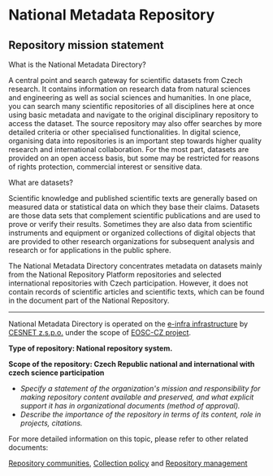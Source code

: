 # National Metadata Repository

## Repository mission statement

What is the National Metadata Directory? 

A central point and search gateway for scientific datasets from Czech research. It contains information on research data from natural sciences and engineering as well as social sciences and humanities. In one place, you can search many scientific repositories of all disciplines here at once using basic metadata and navigate to the original disciplinary repository to access the dataset. The source repository may also offer searches by more detailed criteria or other specialised functionalities. In digital science, organising data into repositories is an important step towards higher quality research and international collaboration. For the most part, datasets are provided on an open access basis, but some may be restricted for reasons of rights protection, commercial interest or sensitive data. 

What are datasets? 

Scientific knowledge and published scientific texts are generally based on measured data or statistical data on which they base their claims. Datasets are those data sets that complement scientific publications and are used to prove or verify their results. Sometimes they are also data from scientific instruments and equipment or organized collections of digital objects that are provided to other research organizations for subsequent analysis and research or for applications in the public sphere. 

The National Metadata Directory concentrates metadata on datasets mainly from the National Repository Platform repositories and selected international repositories with Czech participation. However, it does not contain records of scientific articles and scientific texts, which can be found in the document part of the National Repository. 

---
National Metadata Directory is operated on the [e-infra infrastructure](https://www.e-infra.cz/en) by [CESNET z.s.p.o.](https://www.cesnet.cz/en) under the scope of [EOSC-CZ project](https://www.eosc.cz/en).

**Type of repository: National repository system.**

**Scope of the repository: Czech Republic national and international with czech science participation**

- *Specify a statement of the organization's mission and responsibility for making repository content available and preserved, and what explicit support it has in organizational documents (method of approval).*
- *Describe the importance of the repository in terms of its content, role in projects, citations.*


For more detailed information on this topic, please refer to other related documents:

[Repository communities](../guides/repository-communities.md), [Collection policy](collection-policy.md) and [Repository management](repository-management.md)
